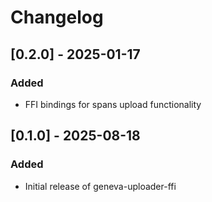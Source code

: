 # Changelog

## [0.2.0] - 2025-01-17

### Added
- FFI bindings for spans upload functionality

## [0.1.0] - 2025-08-18

### Added
- Initial release of geneva-uploader-ffi

